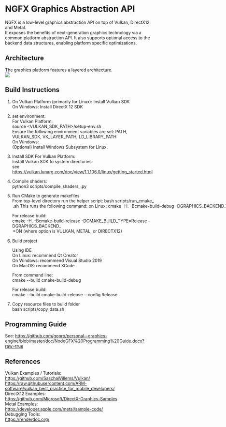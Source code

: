 # NGFX Graphics Abstraction API
NGFX is a low-level graphics abstraction API on top of Vulkan, DirectX12, and Metal.  
It exposes the benefits of next-generation graphics technology via a common
platform abstraction API.  It also supports optional access to the backend data structures,
enabling platform specific optimizations.

## Architecture

The graphics platform features a layered architecture.  
<img src="doc/NodeGFX-High Level Architecture.svg">

## Build Instructions

1) On Vulkan Platform (primarily for Linux): Install Vulkan SDK  
   On Windows: Install DirectX 12 SDK  
   
2) set environment:  
	For Vulkan Platform:  
		source <VULKAN_SDK_PATH>/setup-env.sh  
		Ensure the following environment variables are set: PATH, VULKAN_SDK, VK_LAYER_PATH, LD_LIBRARY_PATH  
	On Windows:  
		(Optional) Install Windows Subsystem for Linux.  

3) Install SDK
	For Vulkan Platform:  
		Install Vulkan SDK to system directories:  
		see https://vulkan.lunarg.com/doc/view/1.1.106.0/linux/getting_started.html  
		
4) Compile shaders:  
	python3 scripts/compile_shaders_<backend>.py
	 
5) Run CMake to generate makefiles  
	From top-level directory run the helper script: bash scripts/run_cmake_<option>.sh  
	This runs the following command:  
		on Linux: cmake -H. -Bcmake-build-debug -DGRAPHICS_BACKEND_VULKAN=ON  
		on Windows: cmake.exe -H. -Bcmake-build-debug -G "Visual Studio 16 2019" -A x64 -DGRAPHICS_BACKEND_DIRECTX12=ON (or -DGRAPHICS_BACKEND_VULKAN=ON)  
		on MacOS: cmake -H. -Bcmake-build-debug -G Xcode -DGRAPHICS_BACKEND_METAL=ON (or -DGRAPHICS_BACKEND_VULKAN=ON)  
	
	For release build:  
	cmake -H. -Bcmake-build-release -DCMAKE_BUILD_TYPE=Release -DGRAPHICS_BACKEND_<option>=ON (where option is VULKAN, METAL, or DIRECTX12)
	
6)  Build project

	Using IDE  
	On Linux: recommend Qt Creator  
	On Windows: recommend Visual Studio 2019  
	On MacOS: recommend XCode  
	
	From command line:  
	cmake --build cmake-build-debug  
	
	For release build:  
	cmake --build cmake-build-release --config Release  
	
7) Copy resource files to build folder  
	bash scripts/copy_data.sh  

## Programming Guide
See: https://github.com/gopro/personal--graphics-engine/blob/master/doc/NodeGFX%20Programming%20Guide.docx?raw=true


## References  

Vulkan Examples / Tutorials:   
	https://github.com/SaschaWillems/Vulkan/  
	https://raw.githubusercontent.com/ARM-software/vulkan_best_practice_for_mobile_developers/  
DirectX12 Examples:  
	https://github.com/Microsoft/DirectX-Graphics-Samples  
Metal Examples:  
	https://developer.apple.com/metal/sample-code/  
Debugging Tools:  
	https://renderdoc.org/  
